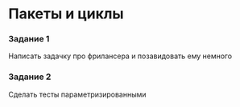 # Пакеты и циклы

### Задание 1
Написать задачку про фрилансера и позавидовать ему немного

### Задание 2
Сделать тесты параметризированными
